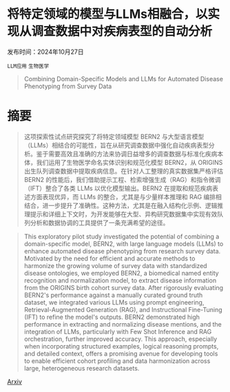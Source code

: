 # 将特定领域的模型与LLMs相融合，以实现从调查数据中对疾病表型的自动分析

发布时间：2024年10月27日

`LLM应用` `生物医学`

> Combining Domain-Specific Models and LLMs for Automated Disease Phenotyping from Survey Data

# 摘要

> 这项探索性试点研究探究了将特定领域模型 BERN2 与大型语言模型（LLMs）相结合的可能性，旨在从研究调查数据中强化自动疾病表型分析。鉴于需要高效且准确的方法来协调日益增多的调查数据与标准化疾病本体，我们运用了生物医学命名实体识别和规范化模型 BERN2，从 ORIGINS 出生队列调查数据中提取疾病信息。在针对人工整理的真实数据集严格评估 BERN2 的性能后，我们借助提示工程、检索增强生成（RAG）和指令微调（IFT）整合了各类 LLMs 以优化模型输出。BERN2 在提取和规范疾病表述方面表现优异，而 LLMs 的整合，尤其是与少量样本推理和 RAG 编排相结合，进一步提升了准确性。这种方法，尤其是在融入结构化示例、逻辑推理提示和详细上下文时，为开发能够在大型、异构研究数据集中实现有效队列分析和数据协调的工具提供了一条充满希望的途径。

> This exploratory pilot study investigated the potential of combining a domain-specific model, BERN2, with large language models (LLMs) to enhance automated disease phenotyping from research survey data. Motivated by the need for efficient and accurate methods to harmonize the growing volume of survey data with standardized disease ontologies, we employed BERN2, a biomedical named entity recognition and normalization model, to extract disease information from the ORIGINS birth cohort survey data. After rigorously evaluating BERN2's performance against a manually curated ground truth dataset, we integrated various LLMs using prompt engineering, Retrieval-Augmented Generation (RAG), and Instructional Fine-Tuning (IFT) to refine the model's outputs. BERN2 demonstrated high performance in extracting and normalizing disease mentions, and the integration of LLMs, particularly with Few Shot Inference and RAG orchestration, further improved accuracy. This approach, especially when incorporating structured examples, logical reasoning prompts, and detailed context, offers a promising avenue for developing tools to enable efficient cohort profiling and data harmonization across large, heterogeneous research datasets.

[Arxiv](https://arxiv.org/abs/2410.20695)